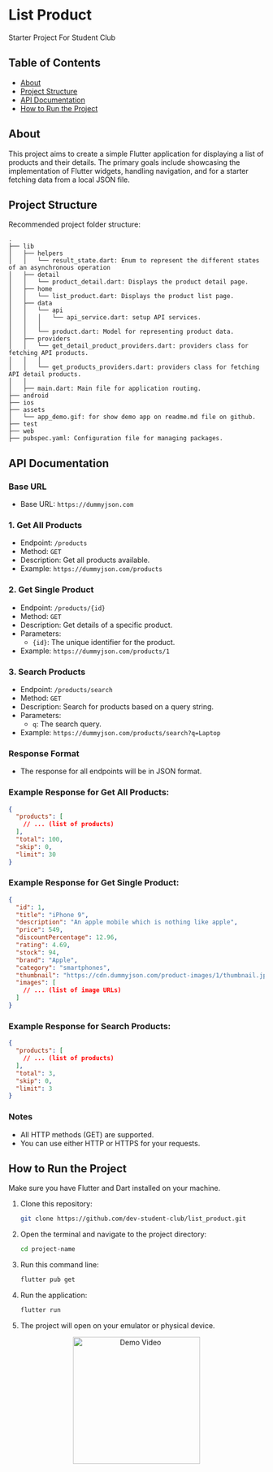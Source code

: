 # List Product

Starter Project For Student Club

## Table of Contents

- [About](#about)
- [Project Structure](#project-structure)
- [API Documentation](#api-documentation)
- [How to Run the Project](#how-to-run-the-project)

## About

This project aims to create a simple Flutter application for displaying a list of products and their details. The primary goals include showcasing the implementation of Flutter widgets, handling navigation, and for a starter fetching data from a local JSON file.

## Project Structure

Recommended project folder structure:

```
.
├── lib
│   ├── helpers
│   │   └── result_state.dart: Enum to represent the different states of an asynchronous operation
│   ├── detail
│   │   └── product_detail.dart: Displays the product detail page.
│   ├── home
│   │   └── list_product.dart: Displays the product list page.
│   ├── data
│   │   └── api
│   │   │   └── api_service.dart: setup API services.
│   │   │ 
│   │   └── product.dart: Model for representing product data.
│   ├── providers
│   │   └── get_detail_product_providers.dart: providers class for fetching API products.
│   │   │ 
│   │   └── get_products_providers.dart: providers class for fetching API detail products.
│   │
│   ├── main.dart: Main file for application routing.
├── android
├── ios
├── assets
│   └── app_demo.gif: for show demo app on readme.md file on github.
├── test
├── web
├── pubspec.yaml: Configuration file for managing packages.
```

## API Documentation

### Base URL
- Base URL: `https://dummyjson.com`

### 1. Get All Products
- Endpoint: `/products`
- Method: `GET`
- Description: Get all products available.
- Example: `https://dummyjson.com/products`

### 2. Get Single Product
- Endpoint: `/products/{id}`
- Method: `GET`
- Description: Get details of a specific product.
- Parameters:
  - `{id}`: The unique identifier for the product.
- Example: `https://dummyjson.com/products/1`

### 3. Search Products
- Endpoint: `/products/search`
- Method: `GET`
- Description: Search for products based on a query string.
- Parameters:
  - `q`: The search query.
- Example: `https://dummyjson.com/products/search?q=Laptop`

### Response Format
- The response for all endpoints will be in JSON format.

### Example Response for Get All Products:
```json
{
  "products": [
    // ... (list of products)
  ],
  "total": 100,
  "skip": 0,
  "limit": 30
}
```

### Example Response for Get Single Product:
```json
{
  "id": 1,
  "title": "iPhone 9",
  "description": "An apple mobile which is nothing like apple",
  "price": 549,
  "discountPercentage": 12.96,
  "rating": 4.69,
  "stock": 94,
  "brand": "Apple",
  "category": "smartphones",
  "thumbnail": "https://cdn.dummyjson.com/product-images/1/thumbnail.jpg",
  "images": [
    // ... (list of image URLs)
  ]
}
```

### Example Response for Search Products:
```json
{
  "products": [
    // ... (list of products)
  ],
  "total": 3,
  "skip": 0,
  "limit": 3
}
```

### Notes
- All HTTP methods (GET) are supported.
- You can use either HTTP or HTTPS for your requests.

## How to Run the Project

Make sure you have Flutter and Dart installed on your machine.

1. Clone this repository:

    ```bash
    git clone https://github.com/dev-student-club/list_product.git
    ```

2. Open the terminal and navigate to the project directory:

    ```bash
    cd project-name
    ```
    
3. Run this command line:

    ```bash
    flutter pub get
    ```

4. Run the application:

    ```bash
    flutter run
    ```

5. The project will open on your emulator or physical device.

<p align="center">
  <img src="assets/app_demo.gif" alt="Demo Video" width="250" style="display: block; margin: 0 auto;"/>
</p>

